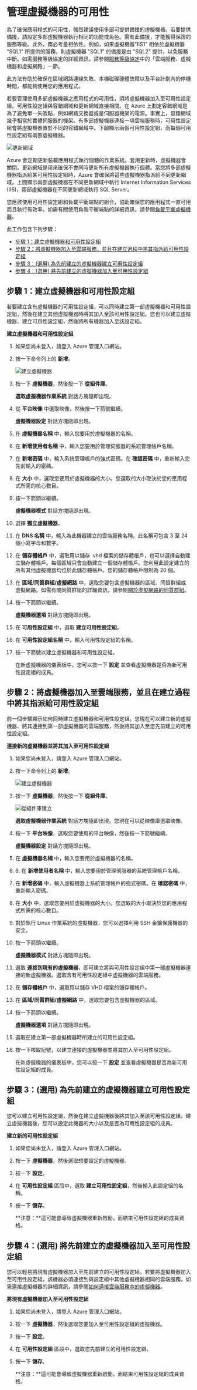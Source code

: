 <properties  writer="kathydav" editor="tysonn" manager="jeffreyg" />

# 管理虛擬機器的可用性

為了確保應用程式的可用性，強烈建議使用多部可提供備援的虛擬機器。若要提供備援，請設定多部虛擬機器執行相同的功能或角色。需有此備援，才能獲得保證的服務等級。此外，務必考量相依性。例如，如果虛擬機器"IIS1" 相依於虛擬機器 "SQL1" 所提供的服務，則虛擬機器 "SQL1" 的備援是由 "SQL2" 提供，以免服務中斷。如需服務等級協定的詳細資訊，請參閱[服務等級協定][1]中的「雲端服務、虛擬機器和虛擬網路」一節。

此方法有助於確保在區域網路連線失敗、本機磁碟硬體故障以及平台計劃內的停機時間，都能夠使用您的應用程式。

若要管理使用多部虛擬機器之應用程式的可用性，須將虛擬機器加入至可用性設定組。可用性設定組與容錯網域和更新網域直接相關。在 Azure 上劃定容錯網域是為了避免單一失敗點，例如網路交換器或是伺服器機架的電源。事實上，容錯網域幾乎相當於實體伺服器的機架。有多部虛擬機器連接一項雲端服務時，可用性設定組會將虛擬機器置於不同的容錯網域中。下圖顯示兩個可用性設定組，而每個可用性設定組有兩部虛擬機器。

![更新網域](./media/manage-vm-availability/UpdateDomains.png)

Azure
會定期更新裝載應用程式執行個體的作業系統。套用更新時，虛擬機器會關閉。更新網域是用來確保不會同時更新所有虛擬機器執行個體。當您將多部虛擬機器指派給某可用性設定組時，Azure 會確保將這些虛擬機器指派給不同更新網域。上圖顯示兩部虛擬機器在不同更新網域中執行 Internet Information Services (IIS)，兩部虛擬機器在不同更新網域執行 SQL Server。

您應該使用可用性設定組和負載平衡端點的組合，協助確保您的應用程式一直可用而且執行有效率。如需有關使用負載平衡端點的詳細資訊，請參閱[負載平衡虛擬機器](../load-balance-virtual-machines)。

此工作包含下列步驟：

* [步驟 1：建立虛擬機器和可用性設定組](#createset)
* [步驟 2：將虛擬機器加入至雲端服務，並且在建立過程中將其指派給可用性設定組](#addmachine)
* [步驟 3：(選用) 為先前建立的虛擬機器建立可用性設定組](#previousmachine)
* [步驟 4：(選用) 將先前建立的虛擬機器加入至可用性設定組](#existingset)

## <a id="createset"> </a>步驟 1：建立虛擬機器和可用性設定組

若要建立含有虛擬機器的可用性設定組，可以同時建立第一部虛擬機器和可用性設定組，然後在建立其他虛擬機器時將其加入至該可用性設定組。您也可以建立虛擬機器、建立可用性設定組，然後將所有機器加入至該設定組。

**建立虛擬機器和可用性設定組**

1.  如果您尚未登入，請登入 Azure 管理入口網站。

2.  按一下命令列上的 **新增**。
    
    ![建立虛擬機器](./media/manage-vm-availability/Create.png)

3.  按一下 **虛擬機器**，然後按一下 **從組件庫**。
    
    **選取虛擬機器作業系統** 對話方塊隨即出現。

4.  從 **平台映像** 中選取映像，然後按一下箭號繼續。
    
    **虛擬機器設定** 對話方塊隨即出現。

5.  在 **虛擬機器名稱** 中，輸入您要用於虛擬機器的名稱。

6.  在 **新增使用者名稱** 中，輸入您要用於管理伺服器的系統管理帳戶名稱。

7.  在 **新增密碼** 中，輸入系統管理帳戶的強式密碼。在 **確認密碼** 中，重新輸入您先前輸入的密碼。

8.  在 **大小** 中，選取您要用於虛擬機器的大小。您選取的大小取決於您的應用程式所需的核心數目。

9.  按一下箭頭以繼續。
    
    **虛擬機器模式** 對話方塊隨即出現。

10. 選擇 **獨立虛擬機器**。

11. 在 **DNS 名稱** 中，輸入為此機器建立的雲端服務名稱。此名稱可包含 3 至 24 個小寫字母和數字。

12. 在 **儲存體帳戶** 中，選取用以儲存 .vhd 檔案的儲存體帳戶，也可以選擇自動建立儲存體帳戶。每個區域只會自動建立一個儲存體帳戶。您利用此設定建立的所有其他虛擬機器均位於此儲存體帳戶。您的儲存體帳戶限制為 20 個。

13. 在 **區域/同質群組/虛擬網路** 中，選取您要包含虛擬機器的區域、同質群組或虛擬網路。如需有關同質群組的詳細資訊，請參閱[關於虛擬網路的同質群組][2]。

14. 按一下箭頭以繼續。
    
    **虛擬機器選項** 對話方塊隨即出現。

15. 在 **可用性設定組** 中，選取 **建立可用性設定組**。

16. 在 **可用性設定組名稱** 中，輸入可用性設定組的名稱。

17. 按一下箭號以建立虛擬機器和可用性設定組。
    
    在新虛擬機器的儀表板中，您可以按一下 **設定** 並查看虛擬機器是否為新可用性設定組的成員。

## <a id="addmachine"> </a>步驟 2：將虛擬機器加入至雲端服務，並且在建立過程中將其指派給可用性設定組

前一個步驟顯示如何同時建立虛擬機器和可用性設定組。您現在可以建立新的虛擬機器、將其連接到第一部虛擬機器的雲端服務，然後將其加入至您先前建立的可用性設定組。

**連接新的虛擬機器並將其加入至可用性設定組**

1.  如果您尚未登入，請登入 Azure 管理入口網站。

2.  按一下命令列上的 **新增**。
    
    ![建立虛擬機器](./media/manage-vm-availability/Create.png)

3.  按一下 **虛擬機器**，然後按一下 **從組件庫**。
    
    ![從組件庫建立](./media/manage-vm-availability/CreateNew.png)
    
    **選取虛擬機器作業系統** 對話方塊隨即出現。您現在可以從映像庫選取映像。

4.  按一下 **平台映像**，選取您要使用的平台映像，然後按一下箭號繼續。
    
    **虛擬機器設定** 對話方塊隨即出現。

5.  在 **虛擬機器名稱** 中，輸入您要用於虛擬機器的名稱。

6.  6\. 在 **新增使用者名稱** 中，輸入您要用於管理伺服器的系統管理帳戶名稱。

7.  在 **新增密碼** 中，輸入虛擬機器上系統管理帳戶的強式密碼。在 **確認密碼** 中，重新輸入密碼。

8.  在 **大小** 中，選取您要用於虛擬機器的大小。您選取的大小取決於您的應用程式所需的核心數目。

9.  對於執行 Linux 作業系統的虛擬機器，您可以選擇利用 SSH 金鑰保護機器的安全。

10. 按一下箭頭以繼續。
    
    **虛擬機器模式** 對話方塊隨即出現。

11. 選取
    **連接到現有的虛擬機器**，即可建立將與可用性設定組中第一部虛擬機器連接的新虛擬機器。選取含有可用性設定組中虛擬機器的雲端服務。

12. 在 **儲存體帳戶** 中，選取用以儲存 VHD 檔案的儲存體帳戶。

13. 在 **區域/同質群組/虛擬網路** 中，選取您要包含虛擬機器的區域。

14. 按一下箭頭以繼續。
    
    **虛擬機器選項** 對話方塊隨即出現。

15. 選取在建立第一部虛擬機器時所建立的可用性設定組。

16. 按一下核取記號，以建立連接的虛擬機器並將其加入至可用性設定組。
    
    在新虛擬機器的儀表板中，您可以按一下 **設定** 並查看虛擬機器是否為新可用性設定組的成員。

## <a id="previousmachine"> </a>步驟 3：(選用) 為先前建立的虛擬機器建立可用性設定組

您可以建立可用性設定組，然後在建立虛擬機器後將其加入至該可用性設定組。建立虛擬機器後，您可以設定此機器的大小以及是否為可用性設定組的成員。

**建立新的可用性設定組**

1.  如果您尚未登入，請登入 Azure 管理入口網站。

2.  按一下 **虛擬機器**，然後選取想要設定的虛擬機器。

3.  按一下 **設定**。

4.  在 **可用性設定組** 區段中，選取 **建立可用性設定組**，然後輸入此設定組的名稱。

5.  按一下 **儲存**。
    
    **注意：**這可能會導致虛擬機器重新啟動，而結束可用性設定組的成員資格。

## <a id="existingset"> </a>步驟 4：(選用) 將先前建立的虛擬機器加入至可用性設定組

您可以輕易將現有虛擬機器加入至先前建立的可用性設定組。若要將虛擬機器加入至可用性設定組，該機器必須連接到與設定組中其他虛擬機器相同的雲端服務。如需連接虛擬機器的詳細資訊，請參閱[如何連接雲端服務中的虛擬機器](../virtual-machines-connect-cloud-service)。

**將現有虛擬機器加入至可用性設定組**

1.  如果您尚未登入，請登入 Azure 管理入口網站。

2.  按一下 **虛擬機器**，然後選取您要加入至可用性設定組的虛擬機器。

3.  按一下 **設定**。

4.  在 **可用性設定組** 區段中，選取您先前建立的可用性設定組。

5.  按一下 **儲存**。
    
    **注意：**這可能會導致虛擬機器重新啟動，而結束可用性設定組的成員資格。

<!-- LINKS -->



[1]: http://www.windowsazure.com/zh-tw/support/legal/sla/
[2]: http://msdn.microsoft.com/library/windowsazure/jj156085.aspx